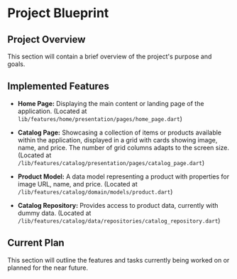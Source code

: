 # Project Blueprint

## Project Overview
This section will contain a brief overview of the project's purpose and goals.

## Implemented Features

*   **Home Page:** Displaying the main content or landing page of the application. (Located at `lib/features/home/presentation/pages/home_page.dart`)
*   **Catalog Page:** Showcasing a collection of items or products available within the application, displayed in a grid with cards showing image, name, and price. The number of grid columns adapts to the screen size. (Located at `/lib/features/catalog/presentation/pages/catalog_page.dart`)

*   **Product Model:** A data model representing a product with properties for image URL, name, and price. (Located at `/lib/features/catalog/domain/models/product.dart`)
*   **Catalog Repository:** Provides access to product data, currently with dummy data. (Located at `/lib/features/catalog/data/repositories/catalog_repository.dart`)

## Current Plan
This section will outline the features and tasks currently being worked on or planned for the near future.